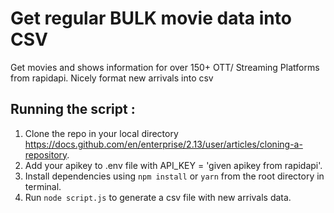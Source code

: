 # Get regular BULK movie data into CSV 
Get movies and shows information for over 150+ OTT/ Streaming Platforms from rapidapi. Nicely format new arrivals into csv 

## Running the script : 
1. Clone the repo in your local directory https://docs.github.com/en/enterprise/2.13/user/articles/cloning-a-repository.
2. Add your apikey to .env file with API_KEY = 'given apikey from rapidapi'.
3. Install dependencies using `npm install` or `yarn` from the root directory in terminal.
4. Run `node script.js` to generate a csv file with new arrivals data.
